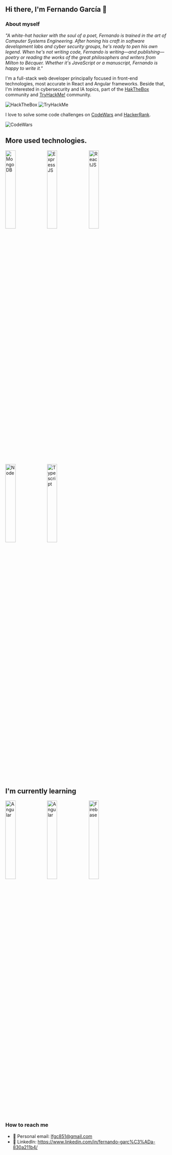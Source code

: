 ## Hi there, I'm Fernando García 👋

### About myself
_"A white-hat hacker with the soul of a poet, Fernando is trained in the art of Computer Systems Engineering. After honing his craft in software development labs and cyber security groups, he's ready to pen his own legend. When he's not writing code, Fernando is writing—and publishing—poetry or reading the works of the great philosophers and writers from Milton to Bécquer. Whether it's JavaScript or a manuscript, Fernando is happy to write it."_

I'm a full-stack web developer principally focused in front-end technologies, most accurate in React and Angular frameworks. Beside that, I'm interested in cybersecurity and IA topics, part of the [HakTheBox](https://app.hackthebox.com/home) community and [TryHackMe!](https://tryhackme.com/dashboard) community.

<img src="https://www.hackthebox.eu/badge/image/20709" alt="HackTheBox">
<img src="https://tryhackme-badges.s3.amazonaws.com/Incuerd0.png" alt="TryHackMe">

I love to solve some code challenges on [CodeWars](https://www.codewars.com/) and [HackerRank](https://www.hackerrank.com/darkogarcia3?hr_r=1).

<img src="https://www.codewars.com/users/fernandoG494/badges/large" alt="CodeWars">

## More used technologies.
<img src="https://nakedsecurity.sophos.com/wp-content/uploads/sites/2/2017/01/mongodb.png?w=775" alt="MongoDB" width="25%" heigth="25%">
<img src="https://upload.wikimedia.org/wikipedia/commons/6/64/Expressjs.png" alt="ExpressJS" width="25%" heigth="25%">
<img src="https://www.datocms-assets.com/45470/1631110818-logo-react-js.png" alt="ReactJS" width="25%" heigth="25%">
<img src="https://upload.wikimedia.org/wikipedia/commons/thumb/d/d9/Node.js_logo.svg/1200px-Node.js_logo.svg.png" alt="Node" width="25%" heigth="50%">
<img src="https://upload.wikimedia.org/wikipedia/commons/2/29/TypeScript_Logo_%28Blue%29.svg" alt="Typescript" width="25%" heigth="25%">

## I'm currently learning
<img src="https://cursosdedesarrollo.com/wp-content/uploads/2019/08/angularjs-logo-600x394.png" alt="Angular" width="25%" heigth="25%">
<img src="https://static.wixstatic.com/media/832839_ebb4534fbdbc42c1bf98a5fc67c4a8d3~mv2.png/v1/fill/w_560,h_258,al_c,q_85,usm_0.66_1.00_0.01,enc_auto/devops.png" alt="Angular" width="25%" heigth="25%">
<img src="https://firebase.google.com/images/social.png" alt="Firebase" width="25%" heigth="25%">

### How to reach me
 - 🌱 Personal email: lfgc851@gmail.com
 - 🔭 LinkedIn: https://www.linkedin.com/in/fernando-garc%C3%ADa-830a211b4/

<!--
**fernandoG494/fernandoG494** is a ✨ _special_ ✨ repository because its `README.md` (this file) appears on your GitHub profile.

Here are some ideas to get you started:

- 🔭 I’m currently working on ...
- 🌱 I’m currently learning ...
- 👯 I’m looking to collaborate on ...
- 🤔 I’m looking for help with ...
- 💬 Ask me about ...
- 📫 How to reach me: ...
- 😄 Pronouns: ...
- ⚡ Fun fact: ...
-->
